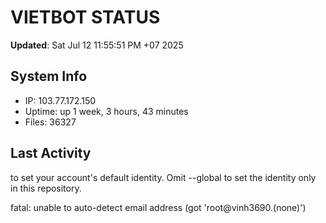 # VIETBOT STATUS
**Updated**: Sat Jul 12 11:55:51 PM +07 2025

## System Info
- IP: 103.77.172.150
- Uptime: up 1 week, 3 hours, 43 minutes
- Files: 36327

## Last Activity

to set your account's default identity.
Omit --global to set the identity only in this repository.

fatal: unable to auto-detect email address (got 'root@vinh3690.(none)')
